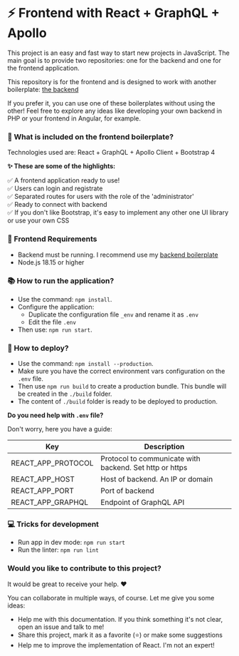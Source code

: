# ⚡️ Frontend with React + GraphQL + Apollo

This project is an easy and fast way to start new projects in JavaScript. 
The main goal is to provide two repositories: one for the backend and one for the frontend application. 

This repository is for the frontend and is designed to work with another boilerplate: [the backend](https://github.com/didaquis/boilerplate-backend-node-graphql-mongodb)

If you prefer it, you can use one of these boilerplates without using the other! Feel free to explore any ideas like developing your own backend in PHP or your frontend in Angular, for example.


### 🎁 What is included on the frontend boilerplate?
Technologies used are: React + GraphQL + Apollo Client + Bootstrap 4

**✨ These are some of the highlights:** 

✅ A frontend application ready to use!  
✅ Users can login and registrate  
✅ Separated routes for users with the role of the 'administrator'  
✅ Ready to connect with backend  
✅ If you don't like Bootstrap, it's easy to implement any other one UI library or use your own CSS  

### 📝 Frontend Requirements
* Backend must be running. I recommend use my [backend boilerplate](https://github.com/didaquis/boilerplate-backend-node-graphql-mongodb)
* Node.js 18.15 or higher

### 📚 How to run the application?
* Use the command: `npm install`.
* Configure the application:
  * Duplicate the configuration file `_env` and rename it as `.env`
  * Edit the file `.env`
* Then use: `npm run start`. 

### 🚀 How to deploy?
* Use the command: `npm install --production`.
* Make sure you have the correct environment vars configuration on the `.env` file.
* Then use `npm run build` to create a production bundle. This bundle will be created in the `./build` folder.
* The content of `./build` folder is ready to be deployed to production.

**Do you need help with `.env` file?** 

Don't worry, here you have a guide:

| Key | Description |
|-----|-------------|
| REACT_APP_PROTOCOL | Protocol to communicate with backend. Set http or https |
| REACT_APP_HOST | Host of backend. An IP or domain |
| REACT_APP_PORT | Port of backend |
| REACT_APP_GRAPHQL | Endpoint of GraphQL API |

### 💻 Tricks for development
* Run app in dev mode: `npm run start`
* Run the linter: `npm run lint`

### Would you like to contribute to this project?
It would be great to receive your help. ♥️ 

You can collaborate in multiple ways, of course. Let me give you some ideas:
* Help me with this documentation. If you think something it's not clear, open an issue and talk to me!
* Share this project, mark it as a favorite (⭐️) or make some suggestions
* Help me to improve the implementation of React. I'm not an expert!

